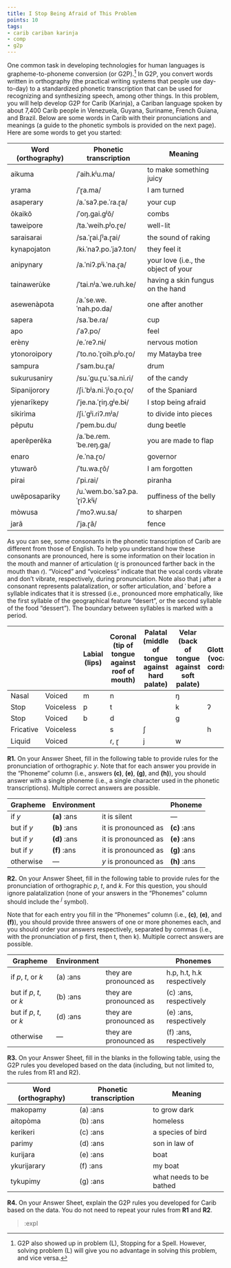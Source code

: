 ```yaml
---
title: I Stop Being Afraid of This Problem 
points: 10 
tags:
- carib cariban karinja 
- comp 
- g2p 
---
```


One common task in developing technologies for human languages is grapheme-to-phoneme conversion (or
G2P).[^1]
In G2P, you convert words written in orthography (the practical writing systems that people use day-to-day) to a standardized phonetic transcription that can be used for recognizing and synthesizing speech,
among other things. In this problem, you will help develop G2P for Carib (Karìnja), a Cariban language
spoken by about 7,400 Carib people in Venezuela, Guyana, Suriname, French Guiana, and Brazil. Below are
some words in Carib with their pronunciations and meanings (a guide to the phonetic symbols is provided on
the next page). Here are some words to get you started:

| Word (orthography) | Phonetic transcription | Meaning |
| - | - | - |
| aikuma | /ˈaih.kʲu.ma/ | to make something juicy |
| yrama | /ˈɽa.ma/ | I am turned |
| asaperary | /a.ˈsaʔ.pe.ˈɾa.ɽa/ | your cup |
| õkaikõ | /ˈoŋ.gai.gʲõ/ | combs |
| taweipore | /ta.ˈweih.pʲo.ɽe/ | well-lit |
| saraisarai | /sa.ˈɽai.ʃʲa.ɽai/ | the sound of raking |
| kynapojaton | /kɨ.ˈnaʔ.po.ˈjaʔ.ton/ | they feel it |
| anipynary | /a.ˈniʔ.pʲɨ.ˈna.ɽa/ | your love (i.e., the object of your | love)
| tainawerùke | /ˈtai.nʲa.ˈwe.ɾuh.ke/ | having a skin fungus on the hand |
| asewenàpota | /a.ˈse.we.ˈnah.po.da/ | one after another |
| sapera | /sa.ˈbe.ɾa/ | cup |
| apo | /ˈaʔ.po/ | feel |
| erèny | /e.ˈɾeʔ.nɨ/ | nervous motion |
| ytonoroipory | /ˈto.no.ˈɽoih.pʲo.ɽo/ | my Matayba tree |
| sampura | /ˈsam.bu.ɽa/ | drum |
| sukurusaniry | /su.ˈgu.ɽu.ˈsa.ni.ɾi/ | of the candy |
| Sipanijorory | /ʃi.ˈbʲa.ni.ˈjʲo.ɽo.ɽo/ | of the Spaniard |
| yjenarĩkepy | /ˈje.na.ˈɽiŋ.gʲe.bɨ/ | I stop being afraid |
| sikirìma | /ʃi.ˈgʲi.ɾiʔ.mʲa/ | to divide into pieces |
| pẽputu | /ˈpem.bu.du/ | dung beetle |
| aperẽperẽka | /a.ˈbe.ɾem.ˈbe.ɾeŋ.ga/ | you are made to flap |
| enaro | /e.ˈna.ɽo/ | governor |
| ytuwarõ | /ˈtu.wa.ɽõ/ | I am forgotten |
| pirai | /ˈpi.ɾai/ | piranha |
| uwẽposapariky | /u.ˈwem.bo.ˈsaʔ.pa.ˈɽiʔ.kʲɨ/ | puffiness of the belly |
| mòwusa | /ˈmoʔ.wu.sa/ | to sharpen |
| jarã | /ˈja.ɽã/ | fence |

As you can see, some consonants in the phonetic transcription of Carib are different from those of
English. To help you understand how these consonants are pronounced, here is some information on their
location in the mouth and manner of articulation (ɽ is pronounced farther back in the mouth than ɾ).
“Voiced” and “voiceless” indicate that the vocal cords vibrate and don’t vibrate, respectively, during
pronunciation. Note also that j
after a consonant represents palatalization, or softer articulation, and ˈ before
a syllable indicates that it is stressed (i.e., pronounced more emphatically, like the first syllable of the
geographical feature “desert”, or the second syllable of the food “dessert”). The boundary between syllables
is marked with a period.

| | | Labial (lips) |Coronal (tip of tongue against roof of mouth) | Palatal (middle of tongue against hard palate) | Velar (back of tongue against soft palate)| Glottal (vocal cords) |
| - | - | - | - | - | - | - |
| Nasal | Voiced | m | n | | ŋ | |
| Stop | Voiceless | p | t | | k | ʔ |
| Stop | Voiced | b | d | | g | |
| Fricative | Voiceless | | s | ʃ | | h |
| Liquid | Voiced | | ɾ, ɽ | j | w | |

**R1.** On your Answer Sheet, fill in the following table to provide rules for the pronunciation of orthographic *y*.
Note that for each answer you provide in the “Phoneme” column (i.e., answers **(c)**, **(e)**, **(g)**, and **(h)**), you
should answer with a single phoneme (i.e., a single character used in the phonetic transcriptions). Multiple
correct answers are possible.

| Grapheme | Environment | | Phoneme |
| - | - | - | - |
| if *y* | **(a)** :ans | it is silent | — |
| but if *y* | **(b)** :ans | it is pronounced as | **(c)** :ans |
| but if *y* | **(d)** :ans | it is pronounced as | **(e)** :ans |
| but if *y* | **(f)** :ans | it is pronounced as | **(g)** :ans |
| otherwise | — | *y* is pronounced as | **(h)** :ans |


**R2.** On your Answer Sheet, fill in the following table to provide rules for the pronunciation of orthographic *p*,
*t*, and *k*. For this question, you should ignore palatalization (none of your answers in the “Phonemes” column
should include the $^j$
symbol).

Note that for each entry you fill in the “Phonemes” column (i.e., **(c)**, **(e)**, and **(f)**), you should provide three
answers of one or more phonemes each, and you should order your answers respectively, separated by
commas (i.e., with the pronunciation of p first, then t, then k). Multiple correct answers are possible.

| Grapheme | Environment | | Phonemes |
| - | - | - | - |
| if *p*, *t*, or *k* | (a) :ans | they are pronounced as | h.p, h.t, h.k respectively |
| but if *p*, *t*, or *k* | (b) :ans | they are pronounced as | (c) :ans, respectively |
| but if *p*, *t*, or *k* | (d) :ans | they are pronounced as | (e) :ans, respectively |
| otherwise | — | they are pronounced as | (f) :ans, respectively |

**R3.** On your Answer Sheet, fill in the blanks in the following table, using the G2P rules you developed based
on the data (including, but not limited to, the rules from R1 and R2).

| Word (orthography) | Phonetic transcription | Meaning |
| - | - | - |
| makopamy | (a) :ans | to grow dark |
| aitopòma | (b) :ans | homeless |
| kerikeri | (c) :ans | a species of bird |
| parimy | (d) :ans | son in law of |
| kurijara | (e) :ans | boat |
| ykurijarary | (f) :ans | my boat |
| tykupimy | (g) :ans | what needs to be bathed |

**R4.** On your Answer Sheet, explain the G2P rules you developed for Carib based on the data. You do not
need to repeat your rules from **R1** and **R2**.

> :expl

[^1]: G2P also showed up in problem (L), Stopping for a Spell. However, solving problem (L) will give you no advantage in solving this
problem, and vice versa.